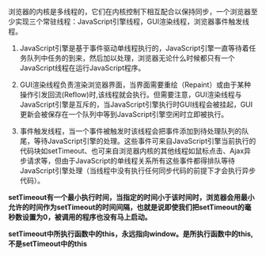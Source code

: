 浏览器的内核是多线程的，它们在内核控制下相互配合以保持同步，一个浏览器至少实现三个常驻线程：JavaScript引擎线程，GUI渲染线程，浏览器事件触发线程。

1. JavaScript引擎是基于事件驱动单线程执行的，JavaScript引擎一直等待着任务队列中任务的到来，然后加以处理，浏览器无论什么时候都只有一个JavaScript线程在运行JavaScript程序。
 
2. GUI渲染线程负责渲染浏览器界面，当界面需要重绘（Repaint）或由于某种操作引发回流(Reflow)时,该线程就会执行。但需要注意，GUI渲染线程与JavaScript引擎是互斥的，当JavaScript引擎执行时GUI线程会被挂起，GUI更新会被保存在一个队列中等到JavaScript引擎空闲时立即被执行。
 
3. 事件触发线程，当一个事件被触发时该线程会把事件添加到待处理队列的队尾，等待JavaScript引擎的处理。这些事件可来自JavaScript引擎当前执行的代码块如setTimeout、也可来自浏览器内核的其他线程如鼠标点击、Ajax异步请求等，但由于JavaScript的单线程关系所有这些事件都得排队等待JavaScript引擎处理（当线程中没有执行任何同步代码的前提下才会执行异步代码）。

**setTimeout有一个最小执行时间，当指定的时间小于该时间时，浏览器会用最小允许的时间作为setTimeout的时间间隔，也就是说即使我们把setTimeout的毫秒数设置为0，被调用的程序也没有马上启动。**

**setTimeout中所执行函数中的this，永远指向window。是所执行函数中的this,不是setTimeout中的this**